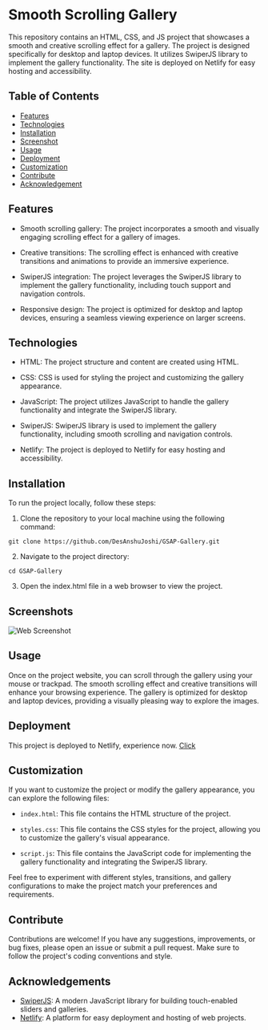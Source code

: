 
# Smooth Scrolling Gallery

This repository contains an HTML, CSS, and JS project that showcases a smooth and creative scrolling effect for a gallery. The project is designed specifically for desktop and laptop devices. It utilizes SwiperJS library to implement the gallery functionality. The site is deployed on Netlify for easy hosting and accessibility.
## Table of Contents

- [Features](#features)
- [Technologies](#technologies)
- [Installation](#installation)
- [Screenshot](#screenshot)
- [Usage](#usage)
- [Deployment](#deployment)
- [Customization](#customization)
- [Contribute](#contribute)
- [Acknowledgement](#acknowledgement)
## Features

* Smooth scrolling gallery: The project incorporates a smooth and visually engaging scrolling effect for a gallery of images.

* Creative transitions: The scrolling effect is enhanced with creative transitions and animations to provide an immersive experience.

* SwiperJS integration: The project leverages the SwiperJS library to implement the gallery functionality, including touch support and navigation controls.

* Responsive design: The project is optimized for desktop and laptop devices, ensuring a seamless viewing experience on larger screens.
## Technologies

* HTML: The project structure and content are created using HTML.

* CSS: CSS is used for styling the project and customizing the gallery appearance.

* JavaScript: The project utilizes JavaScript to handle the gallery functionality and integrate the SwiperJS library.

* SwiperJS: SwiperJS library is used to implement the gallery functionality, including smooth scrolling and navigation controls.

* Netlify: The project is deployed to Netlify for easy hosting and accessibility.
## Installation

To run the project locally, follow these steps:

1. Clone the repository to your local machine using the following command:
```
git clone https://github.com/DesAnshuJoshi/GSAP-Gallery.git
```

2. Navigate to the project directory:
```
cd GSAP-Gallery
```

3. Open the index.html file in a web browser to view the project.
## Screenshots

![Web Screenshot](img/screen.jpg)


## Usage

Once on the project website, you can scroll through the gallery using your mouse or trackpad. The smooth scrolling effect and creative transitions will enhance your browsing experience. The gallery is optimized for desktop and laptop devices, providing a visually pleasing way to explore the images.
## Deployment

This project is deployed to Netlify, experience now. [Click](https://rrr-gsapscroll.netlify.app/)

## Customization

If you want to customize the project or modify the gallery appearance, you can explore the following files:

* `index.html`: This file contains the HTML structure of the project.

* `styles.css`: This file contains the CSS styles for the project, allowing you to customize the gallery's visual appearance.

* `script.js`: This file contains the JavaScript code for implementing the gallery functionality and integrating the SwiperJS library.

Feel free to experiment with different styles, transitions, and gallery configurations to make the project match your preferences and requirements.

## Contribute

Contributions are welcome! If you have any suggestions, improvements, or bug fixes, please open an issue or submit a pull request. Make sure to follow the project's coding conventions and style.
## Acknowledgements

- [SwiperJS](https://swiperjs.com): A modern JavaScript library for building touch-enabled sliders and galleries.
- [Netlify](https://www.netlify.com): A platform for easy deployment and hosting of web projects.

